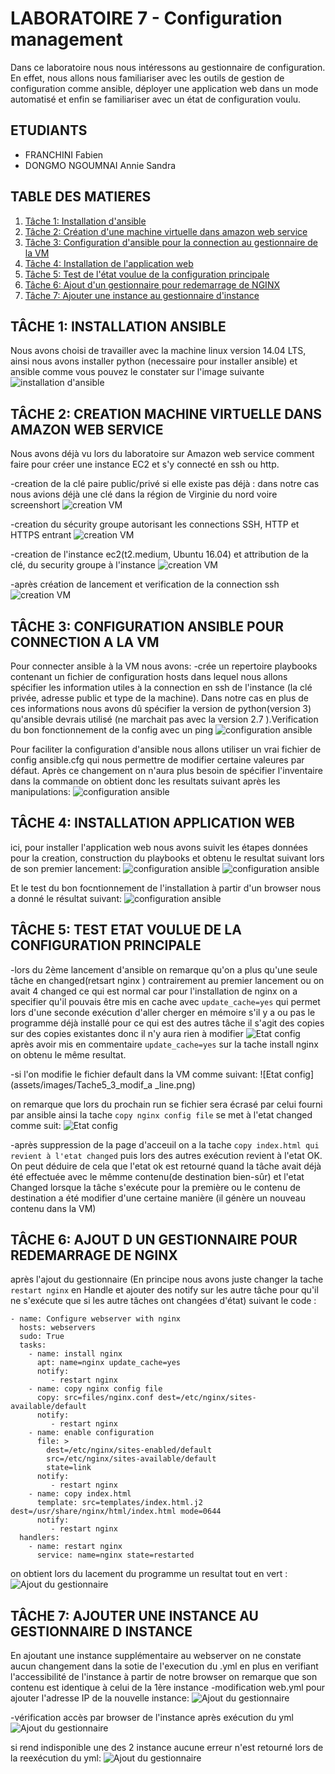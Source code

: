 
# LABORATOIRE 7 - Configuration management

Dans ce laboratoire nous nous intéressons au gestionnaire de configuration. En effet, nous allons nous familiariser avec les outils de gestion de configuration comme ansible, déployer une application web dans un mode automatisé et enfin se familiariser avec un état de configuration voulu. 

## ETUDIANTS 

* FRANCHINI Fabien
* DONGMO NGOUMNAI Annie Sandra

## TABLE DES MATIERES 
1. [Tâche 1: Installation d'ansible](#t%C3%82che-1-installation-ansible)
2. [Tâche 2: Création d'une machine virtuelle dans amazon web service](#t%C3%82che-2-creation-machine-virtuelle-dans-amazon-web-service)
3. [Tâche 3: Configuration d'ansible pour la connection au gestionnaire de la VM](#t%C3%82che-3-configuration-ansible-pour-connection-a-la-vm)
4. [Tâche 4: Installation de l'application web](#t%C3%82che-4-installation-application-web)
5. [Tâche 5: Test de l'état voulue de la configuration principale](#t%C3%82che-5-test-etat-voulue-de-la-configuration-principale)
6. [Tâche 6: Ajout d'un gestionnaire pour redemarrage de NGINX](#t%C3%82che-6-ajout-d-un-gestionnaire-pour-redemarrage-de-nginx)
7. [Tâche 7: Ajouter une instance au gestionnaire d'instance](#t%C3%82che-7-ajouter-une-instance-au-gestionnaire-d-instance)


## TÂCHE 1: INSTALLATION ANSIBLE
Nous avons choisi de travailler avec la machine linux version 14.04 LTS, ainsi nous avons installer python (necessaire pour installer ansible) et ansible comme vous pouvez le constater sur l'image suivante 
![installation d'ansible](assets/images/Tache1_1_installationAnsible.png)

## TÂCHE 2: CREATION MACHINE VIRTUELLE DANS AMAZON WEB SERVICE

Nous avons déjà vu lors du laboratoire sur Amazon web service comment faire pour créer une instance EC2 et s'y connecté en ssh ou http.

-creation de la clé paire public/privé si elle existe pas déjà : dans notre cas nous avions déjà une clé dans la région de Virginie du nord voire screenshort
![creation VM](assets/images/Tache2_1_cle_paire.png)

-creation du sécurity groupe autorisant les connections SSH, HTTP et HTTPS entrant
![creation VM](assets/images/Tache2_2_creation_security_Groupe.png)

-creation de l'instance ec2(t2.medium, Ubuntu 16.04) et attribution de la clé, du security groupe à l'instance 
![creation VM](assets/images/Tache2_3_creation_vm.png)

-après création de lancement et verification de la connection ssh
![creation VM](assets/images/Tache2_4_connection_ssh_instance.png)


## TÂCHE 3: CONFIGURATION ANSIBLE POUR CONNECTION A LA VM
Pour connecter ansible à la VM nous avons:
-crée un repertoire playbooks contenant un fichier de configuration hosts dans lequel nous allons spécifier les information utiles à la connection en ssh de l'instance (la clé privée, adresse public et type de la machine). Dans notre cas en plus de ces informations nous avons dû spécifier la version de python(version 3) qu'ansible devrais utilisé (ne marchait pas avec la version 2.7 ).Verification du bon fonctionnement de la config avec un ping
![configuration ansible](assets/images/Tache3_3_verification_fonctionnement_ansible.png)

Pour faciliter la configuration d'ansible nous allons utiliser un vrai fichier de config ansible.cfg qui nous permettre de modifier certaine valeures par défaut. Après ce changement on n'aura plus besoin de spécifier l'inventaire dans la commande on obtient donc les resultats suivant après les manipulations:
![configuration ansible](assets/images/Tache3_4_test_success.png)

## TÂCHE 4: INSTALLATION APPLICATION WEB 
ici, pour installer l'application web nous avons suivit les étapes données pour la creation, construction du playbooks et obtenu le resultat suivant lors de son premier lancement:
![configuration ansible](assets/images/Tache4_1_installation_web_application.png)
![configuration ansible](assets/images/Tache4_2.png)

Et le test du bon focntionnement de l'installation à partir d'un browser nous a donné le résultat suivant: 
![configuration ansible](assets/images/Tache4_3_testing_new_website.png)


## TÂCHE 5: TEST ETAT VOULUE DE LA CONFIGURATION PRINCIPALE

-lors du 2ème lancement d'ansible on remarque qu'on a plus qu'une seule tâche en changed(retsart nginx ) contrairement au premier lancement ou on avait 4 changed ce qui est normal car pour l'installation de nginx on a specifier qu'il pouvais être mis en cache avec `update_cache=yes` qui permet lors d'une seconde exécution d'aller cherger en mémoire s'il y a ou pas le programme déjà installé pour ce qui est des autres tâche il s'agit des copies sur des copies existantes donc il n'y aura rien à modifier
![Etat config](assets/images/Tache5_2_second_lancement_correct.png)
 après avoir mis en commentaire `update_cache=yes` sur la tache install nginx on obtenu le même resultat.
 
 -si l'on modifie le fichier default dans la VM comme suivant:
 ![Etat config](assets/images/Tache5_3_modif_a _line.png)
 
 on remarque que lors du prochain run se fichier sera écrasé par celui fourni par ansible ainsi la tache `copy nginx config file` se met à l'etat changed comme suit:
 ![Etat config](assets/images/Tache5_3_after_modified.png)
 
 -après suppression de la page d'acceuil on a la tache ` copy index.html qui revient à l'etat changed ` puis lors des autres exécution revient à l'etat OK.
 On peut déduire de cela que l'etat ok est retourné quand la tâche avait déjà été effectuée avec le mêmme contenu(de destination bien-sûr) et l'etat Changed lorsque la tâche s'exécute pour la première ou le contenu de destination a été modifier d'une certaine manière (il génère un nouveau contenu dans la VM) 
 

## TÂCHE 6: AJOUT D UN GESTIONNAIRE POUR REDEMARRAGE DE NGINX

après l'ajout du gestionnaire (En principe nous avons juste changer la tache `restart nginx` en Handle et ajouter des notify sur les autre tâche pour qu'il ne s'exécute que si les autre tâches ont changées d'état) suivant le code : 
```
- name: Configure webserver with nginx
  hosts: webservers
  sudo: True
  tasks:
    - name: install nginx
      apt: name=nginx update_cache=yes
      notify:
         - restart nginx
    - name: copy nginx config file
      copy: src=files/nginx.conf dest=/etc/nginx/sites-available/default
      notify:
         - restart nginx
    - name: enable configuration
      file: >
        dest=/etc/nginx/sites-enabled/default
        src=/etc/nginx/sites-available/default
        state=link
      notify:
         - restart nginx
    - name: copy index.html
      template: src=templates/index.html.j2 dest=/usr/share/nginx/html/index.html mode=0644
      notify:
         - restart nginx
  handlers:
    - name: restart nginx
      service: name=nginx state=restarted
```
on obtient lors du lacement du programme un resultat tout en vert : 
![Ajout du gestionnaire](assets/images/Tache6_1_apres_modif.png)


## TÂCHE 7: AJOUTER UNE INSTANCE AU GESTIONNAIRE D INSTANCE

En ajoutant une instance supplémentaire au webserver on ne constate aucun changement dans la sotie de l'execution du .yml en plus en verifiant l'accessibilité de l'instance à partir de notre browser on remarque que son contenu est identique à celui de la 1ère instance
-modification web.yml pour ajouter l'adresse IP de la nouvelle instance:
![Ajout du gestionnaire](assets/images/Tache7_2_new_instance_run_yml.png)

-vérification accès par browser de l'instance après exécution du yml
![Ajout du gestionnaire](assets/images/Tache7_3_verify_second_instance_access.png)

si rend indisponible une des 2 instance aucune erreur n'est retourné lors de la reexécution du yml:
![Ajout du gestionnaire](assets/images/Tache7_4_instance_unreachable.png)





